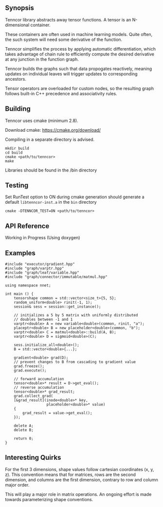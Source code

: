 ## Synopsis
          
Tenncor library abstracts away tensor functions. 
A tensor is an N-dimensional container. 

These containers are often used in machine learning models.
Quite often, the such system will need some derivative of the function. 

Tenncor simplifies the process by applying automatic differentiation, 
which takes advantage of chain rule to efficiently compute the desired derivative 
at any junction in the function graph. 

Tenncor builds the graphs such that data propogates reactively, 
meaning updates on individual leaves will trigger updates to corresponding ancestors.

Tensor operators are overloaded for custom nodes, 
so the resulting graph follows built-in C++ precedence and associativity rules.

## Building

Tenncor uses cmake (minimum 2.8). 

Download cmake: https://cmake.org/download/

Compiling in a separate directory is advised.

    mkdir build
    cd build
    cmake <path/to/tenncor>
    make

Libraries should be found in the /bin directory

## Testing

Set RunTest option to ON during cmake generation should generate a default `libtenncor-inst.a` in the `bin` directory

    cmake -DTENNCOR_TEST=ON <path/to/tenncor>

## API Reference

Working in Progress (Using doxygen)

## Examples

    #include "executor/gradient.hpp"
    #include "graph/varptr.hpp"
    #include "graph/leaf/variable.hpp"
    #include "graph/connector/immutable/matmul.hpp"
    
    using namespace nnet;
    
    int main () {
        tensorshape common = std::vector<size_t>{5, 5};
        random_uniform<double> rinit(-1, 1);
	    session& sess = session::get_instance();
    
        // initializes a 5 by 5 matrix with uniformly distributed
        // doubles between -1 and 1
        varptr<double> A = new variable<double>(common, rinit, "a");
        placeptr<double> B = new placeholder<double>(common, "b");
        varptr<double> C = matmul<double>::build(A, B);
        varptr<double> D = sigmoid<double>(C);
        
        sess.initialize_all<double>();
        B = std::vector<double>{...};
        
        gradient<double> grad(D);
        // prevent changes to B from cascading to gradient value
        grad.freeze();
        grad.execute();
        
        // forward accumulation
        tensor<double>* result = D->get_eval();
        // reverse accumulation
        tensor<double>* grad_result;
        grad.collect_grad(
        [&grad_result](inode<double>* key, 
                       placeholder<double>* value)
        {
            grad_result = value->get_eval();
        });
        
        delete A;
        delete B;
        
        return 0;
    } 

## Interesting Quirks

For the first 3 dimensions, shape values follow cartesian coordinates (x, y, z). 
This convention means that for matrices, rows are the second dimension, and columns are the first dimension, 
contrary to row and column major order. 

This will play a major role in matrix operations. An ongoing effort is made towards parameterizing shape conventions.
